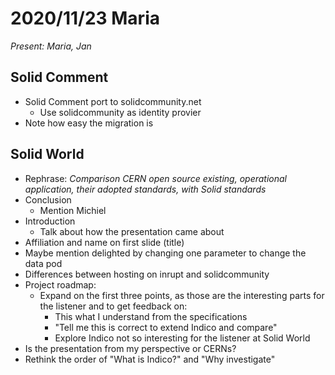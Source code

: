 # 2020/11/23 Maria

*Present: Maria, Jan*

## Solid Comment

* Solid Comment port to solidcommunity.net
  * Use solidcommunity as identity provier
* Note how easy the migration is

## Solid World

* Rephrase: *Comparison CERN open source existing, operational application, their adopted standards, with Solid standards*
* Conclusion
  * Mention Michiel
* Introduction
  * Talk about how the presentation came about
* Affiliation and name on first slide (title)
* Maybe mention delighted by changing one parameter to change the data pod
* Differences between hosting on inrupt and solidcommunity
* Project roadmap:
  * Expand on the first three points, as those are the interesting parts for the listener and to get feedback on:
    * This what I understand from the specifications
    * "Tell me this is correct to extend Indico and compare"
    * Explore Indico not so interesting for the listener at Solid World
* Is the presentation from my perspective or CERNs?
* Rethink the order of "What is Indico?" and "Why investigate"

